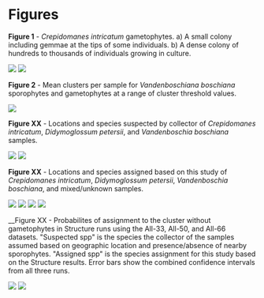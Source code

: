 Figures
=======

__Figure 1__ - _Crepidomanes intricatum_ gametophytes. a) A small colony including gemmae at the tips of some individuals. b) A dense colony of hundreds to thousands of individuals growing in culture.

![](Figures/Crepidomanes-clone_with_gemmae-cropped.jpg)
![](Figures/Crepidomanes-colony_in_culture-cropped.jpg)

__Figure 2__ - Mean clusters per sample for _Vandenboschiana boschiana_ sporophytes and gametophytes at a range of cluster threshold values.

![](Figures/Clusters_by_threshold.png)

__Figure XX__ - Locations and species suspected by collector of _Crepidomanes intricatum_, _Didymoglossum petersii_, and _Vandenboschia boschiana_ samples.

![](Figures/US_map-suspected_species.png)
![](Figures/IL_map-suspected_species.png)

__Figure XX__ - Locations and species assigned based on this study of _Crepidomanes intricatum_, _Didymoglossum petersii_, _Vandenboschia boschiana_, and mixed/unknown samples.

![](Figures/US_map-assigned_species.png)
![](Figures/IL_map-assigned_species.png)
![](Figures/US_map-crep_noncrep.png)
![](Figures/IL_map-crep_noncrep.png)

__Figure XX - Probabilites of assignment to the cluster without gametophytes in Structure runs using the All-33, All-50, and All-66 datasets. "Suspected spp" is the species the collector of the samples assumed based on geographic location and presence/absence of nearby sporophytes. "Assigned spp" is the species assignment for this study based on the Structure results. Error bars show the combined confidence intervals from all three runs.

![](Figures/Crep_probability-by_spp.png)
![](Figures/Crep_probability-by_crep_noncrep.png)
